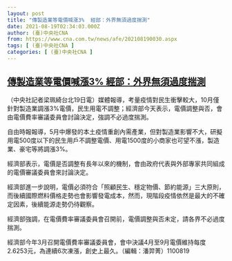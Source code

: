 ```yaml
---
layout: post
title: "傳製造業等電價喊漲3%  經部：外界無須過度揣測"
date: 2021-08-19T02:34:03.000Z
author: (臺)中央社CNA
from: https://www.cna.com.tw/news/afe/202108190030.aspx
tags: [ (臺)中央社CNA ]
categories: [ (臺)中央社CNA ]
---
```

<!--1629340443000-->
[傳製造業等電價喊漲3%  經部：外界無須過度揣測](https://www.cna.com.tw/news/afe/202108190030.aspx)
------

<div>
<div></div><div class="paragraph"><p>（中央社記者梁珮綺台北19日電）媒體報導，考量疫情對民生衝擊較大，10月僅針對製造業調漲3%電價，民生用電不調整；經濟部今天表示，電價調整與否，會由電價費率審議委員會討論決定，強調不必過度揣測。</p><p>自由時報報導，5月中爆發的本土疫情重創內需產業，但對製造業影響不大，研擬用電500度以下的民生用戶不調整電價、用電1500度的小商家也可望不漲，製造業、豪宅等將調漲3%。</p><p>經濟部表示，電價是否調整有長年以來的機制，會由政府代表與外部專家共同組成的電價審議委員會來討論決定。</p><p>經濟部進一步說明，電價必須符合「照顧民生、穩定物價、節約能源」三大原則，而後續國際燃料價格走勢也會影響發電成本，然而，現階段疫情依然是最大的不確定因素，後續能源走勢仍待觀察。</p><p>經濟部強調，在電價費率審議委員會召開前，電價調整與否未定，請各界不必過度揣測。</p><p>經濟部今年3月召開電價費率審議委員會，會中決議4月至9月電價維持每度2.6253元，為連續6次凍漲，創史上最久。（編輯：潘羿菁）1100819</p></div>
</div>
